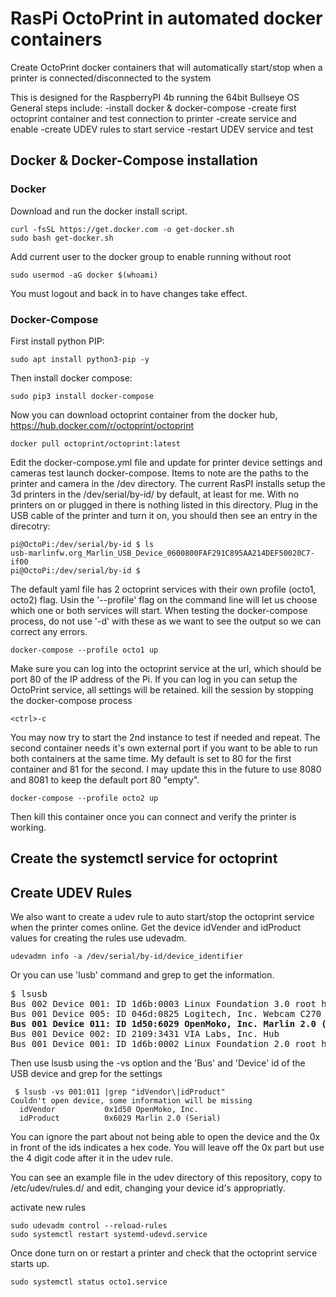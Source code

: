 # RasPi OctoPrint in automated docker containers

Create OctoPrint docker containers that will automatically start/stop when a printer is connected/disconnected to the system

This is designed for the RaspberryPI 4b running the 64bit Bullseye OS
General steps include:
-install docker & docker-compose
-create first octoprint container and test connection to printer
-create service and enable
-create UDEV rules to start service
-restart UDEV service and test

## Docker & Docker-Compose installation
### Docker
Download and run the docker install script.
```
curl -fsSL https://get.docker.com -o get-docker.sh
sudo bash get-docker.sh
```
Add current user to the docker group to enable running without root
```
sudo usermod -aG docker $(whoami)
```

You must logout and back in to have changes take effect.

### Docker-Compose
First install python PIP:
```
sudo apt install python3-pip -y
```
Then install docker compose:
```
sudo pip3 install docker-compose
```

Now you can download octoprint container from the docker hub, https://hub.docker.com/r/octoprint/octoprint
```
docker pull octoprint/octoprint:latest
```

Edit the docker-compose.yml file and update for printer device settings and cameras test launch docker-compose.  Items to note are the paths to the printer and camera in the /dev directory. The current RasPI installs setup the 3d printers in the /dev/serial/by-id/ by default, at least for me. With no printers on or plugged in there is nothing listed in this directory.  Plug in the USB cable of the printer and turn it on, you should then see an entry in the direcotry:
```
pi@OctoPi:/dev/serial/by-id $ ls
usb-marlinfw.org_Marlin_USB_Device_0600800FAF291C895AA214DEF50020C7-if00
pi@OctoPi:/dev/serial/by-id $

```

The default yaml file has 2 octoprint services with their own profile (octo1, octo2) flag.  Usin the '--profile' flag on the command line will let us choose which one or both services will start.  When testing the docker-compose process, do not use '-d' with these as we want to see the output so we can correct any errors.
```
docker-compose --profile octo1 up
```
Make sure you can log into the octoprint service at the url, which should be port 80 of the IP address of the Pi.  If you can log in you can setup the OctoPrint service, all settings will be retained.
kill the session by stopping the docker-compose process
```
<ctrl>-c
```
You may now try to start the 2nd instance to test if needed and repeat.  The second container needs it's own external port if you want to be able to run both containers at the same time.  My default is set to 80 for the first container and 81 for the second.  I may update this in the future to use 8080 and 8081 to keep the default port 80 "empty".
``` 
docker-compose --profile octo2 up
```
Then kill this container once you can connect and verify the printer is working.
## Create the systemctl service for octoprint

## Create UDEV Rules
We also want to create a udev rule  to auto start/stop the octoprint service when the printer comes online.
Get the device idVender and idProduct values for creating the rules use udevadm.
```
udevadmn info -a /dev/serial/by-id/device_identifier 
```
Or you can use 'lusb' command and grep to get the information.
<pre>
$ lsusb
Bus 002 Device 001: ID 1d6b:0003 Linux Foundation 3.0 root hub
Bus 001 Device 005: ID 046d:0825 Logitech, Inc. Webcam C270
<b>Bus 001 Device 011: ID 1d50:6029 OpenMoko, Inc. Marlin 2.0 (Serial)</b>
Bus 001 Device 002: ID 2109:3431 VIA Labs, Inc. Hub
Bus 001 Device 001: ID 1d6b:0002 Linux Foundation 2.0 root hub
</pre>
Then use lsusb using the -vs option and the 'Bus' and 'Device' id of the USB device and grep for the settings
```
 $ lsusb -vs 001:011 |grep "idVendor\|idProduct"
Couldn't open device, some information will be missing
  idVendor           0x1d50 OpenMoko, Inc.
  idProduct          0x6029 Marlin 2.0 (Serial)
```
You can ignore the part about not being able to open the device and the 0x in front of the ids indicates a hex code.  You will leave off the 0x part but use the 4 digit code after it in the udev rule.

You can see an example file in the udev directory of this repository, copy to /etc/udev/rules.d/ and edit, changing your device id's appropriatly.

activate new rules
```
sudo udevadm control --reload-rules
sudo systemctl restart systemd-udevd.service
```

Once done turn on or restart a printer and check that the octoprint service starts up.
```
sudo systemctl status octo1.service
```


